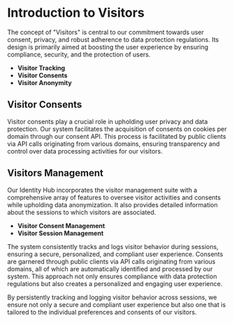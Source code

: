 # Introduction to Visitors

The concept of "Visitors" is central to our commitment towards user consent, privacy, and robust adherence to data protection regulations. Its design is primarily aimed at boosting the user experience by ensuring compliance, security, and the protection of users.

- **Visitor Tracking**
- **Visitor Consents**
- **Visitor Anonymity**

## Visitor Consents

Visitor consents play a crucial role in upholding user privacy and data protection. Our system facilitates the acquisition of consents on cookies per domain through our consent API. This process is facilitated by public clients via API calls originating from various domains, ensuring transparency and control over data processing activities for our visitors.

## Visitors Management

Our Identity Hub incorporates the visitor management suite with a comprehensive array of features to oversee visitor activities and consents while upholding data anonymization. It also provides detailed information about the sessions to which visitors are associated.

- **Visitor Consent Management**
- **Visitor Session Management**

The system consistently tracks and logs visitor behavior during sessions, ensuring a secure, personalized, and compliant user experience. Consents are garnered through public clients via API calls originating from various domains, all of which are automatically identified and processed by our system. This approach not only ensures compliance with data protection regulations but also creates a personalized and engaging user experience.

By persistently tracking and logging visitor behavior across sessions, we ensure not only a secure and compliant user experience but also one that is tailored to the individual preferences and consents of our visitors.